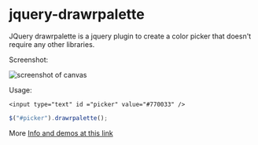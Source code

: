 # jquery-drawrpalette

JQuery drawrpalette is a jquery plugin to create a color picker that doesn't require any other libraries.

Screenshot:

![screenshot of canvas](https://rawrfl.es/jquery-drawrpalette/images/example.jpg "Screenshot of picker")

Usage:

```
<input type="text" id ="picker" value="#770033" />
```

```javascript
$("#picker").drawrpalette();
```

More [Info and demos at this link](https://rawrfl.es/jquery-drawrpalette/ "Info and demos at this link")
